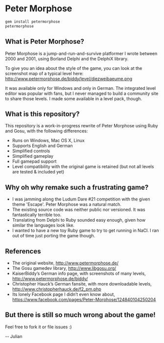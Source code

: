# Peter Morphose

```bash
gem install petermorphose
petermorphose
```

## What is Peter Morphose?

Peter Morphose is a jump-and-run-and-survive platformer I wrote between 2000 and 2001, using Borland Delphi and the DelphiX library.

To give you an idea about the style of the game, you can look at the screenshot map of a typical level here: http://www.petermorphose.de/biddy/level/diezweibaeume.png

It was available only for Windows and only in German. The integrated level editor was popular with fans, but I never managed to build a community site to share those levels. I made some available in a level pack, though.

## What is this repository?

This repository is a work-in-progress rewrite of Peter Morphose using Ruby and Gosu, with the following differences:

* Runs on Windows, Mac OS X, Linux
* Supports English and German
* Simplified controls
* Simplified gameplay
* Full gamepad support
* Level compatibility with the original game is retained (but not all levels are tested & included yet)

## Why oh why remake such a frustrating game?

* I was jamming along the Ludum Dare #21 competition with the given theme 'Escape'. Peter Morphose was a natural match.
* The existing source code was neither public nor versioned. It was fantastically terrible too.
* Translating from Delphi to Ruby sounded easy enough, given how similar the languages look like.
* I wanted to have a new toy Ruby game to try to get running in NaCl. I ran out of time just porting the game though.

## References

* The original website, http://www.petermorphose.de/
* The Gosu gamedev library, http://www.libgosu.org/
* KaiserBiddy’s German info page, with screenshots of many levels, http://www.petermorphose.de/biddy/
* Christopher Hauck’s German fansite, with more downloadable levels, http://www.christopherhauck.de/f2_pm.php
* Its lonely Facebook page I didn’t even know about, https://www.facebook.com/pages/Peter-Morphose/124840104250204

## But there is still so much wrong about the game!

Feel free to fork it or file issues :)

-- Julian
